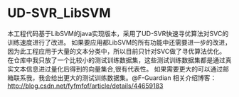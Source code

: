 # UD-SVR_LibSVM
本工程代码基于LibSVM的java实现版本，采用了UD-SVR快速寻优算法对SVC的训练速度进行了改进。
如果要应用都LibSVM的所有功能中还需要进一步的改进，因为此工程应用于大量的文本分类中，所以目前只针对SVC做了寻优算法优化。
在仓库中我只放了一个比较小的测试训练数据集，这些测试训练数据集都是通过真实文本信息进过量化后得到的向量集合,很有代表性。
如果需要更大的可以通过邮箱联系我，我会给出更大的测试训练数据集。@F-Guardian
相关介绍博客：http://blog.csdn.net/fyfmfof/article/details/44659183
